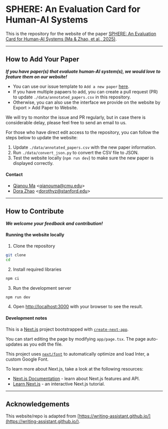 # SPHERE: An Evaluation Card for Human-AI Systems

This is the repository for the website of the paper [SPHERE: An Evaluation Card for Human-AI Systems
 (Ma & Zhao, et al., 2025)](). 

---

## How to Add Your Paper

***If you have paper(s) that evaluate human-AI system(s), we would love to feature them on our website!***

* You can use our issue template to `Add a new paper` [here](https://github.com/sphere-eval/sphere-eval.github.io/issues/new/choose).
* If you have multiple papaers to add, you can create a pull request (PR) to update `./data/annotated_papers.csv` in this repository.
* Otherwise, you can also use the interface we provide on the website by Export > Add Paper to Website.


We will try to monitor the issue and PR regularly, but in case there is considerable delay, please feel free to send an email to us.

For those who have direct edit access to the repository, you can follow the steps below to update the website:
1. Update `./data/annotated_papers.csv` with the new paper information.
2. Run `./data/convert_json.py` to convert the CSV file to JSON.
3. Test the website locally (`npm run dev`) to make sure the new paper is displayed correctly.

#### Contact

* [Qianou Ma](https://qianouma.com/) \<qianouma@cmu.edu\>
* [Dora Zhao](https://dorazhao99.github.io/) \<dorothyz@stanford.edu\>

---

## How to Contribute

***We welcome your feedback and contribution!***

#### Running the website locally

1. Clone the repository

```bash
git clone 
cd 
```

2. Install required libraries

```bash
npm ci
```

3. Run the development server

```bash
npm run dev
```

4. Open [http://localhost:3000](http://localhost:3000) with your browser to see the result.

#### Development notes

This is a [Next.js](https://nextjs.org/) project bootstrapped with [`create-next-app`](https://github.com/vercel/next.js/tree/canary/packages/create-next-app).

You can start editing the page by modifying `app/page.tsx`. The page auto-updates as you edit the file.

This project uses [`next/font`](https://nextjs.org/docs/basic-features/font-optimization) to automatically optimize and load Inter, a custom Google Font.

To learn more about Next.js, take a look at the following resources:

- [Next.js Documentation](https://nextjs.org/docs) - learn about Next.js features and API.
- [Learn Next.js](https://nextjs.org/learn) - an interactive Next.js tutorial.

---

## Acknowledgements

This website/repo is adapted from [https://writing-assistant.github.io/](https://writing-assistant.github.io/).